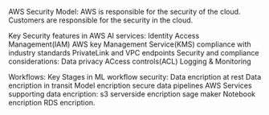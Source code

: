 AWS Security Model:
  AWS is responsible for the security of the cloud.
  Customers are responsible for the security in the cloud.

Key Security features in AWS AI services:
  Identity Access Management(IAM)
  AWS key Management Service(KMS)
  compliance with industry standards
  PrivateLink and VPC endpoints
 Security and compliance considerations:
   Data privacy
   ACcess controls(ACL)
   Logging & Monitoring

   Workflows:
   Key Stages in ML workflow security:
     Data encription at rest
     Data encription in transit
     Model encription
     secure data pipelines
  AWS Services supporting data encription:
    s3 serverside encription
    sage maker Notebook encription
    RDS encription.
     
